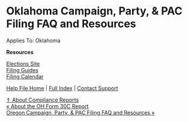  Oklahoma Campaign, Party, & PAC Filing FAQ and Resources
==========

Applies To: Oklahoma

**Resources**

[Elections Site](https://www.ok.gov/elections/index.html)   
[Filing Guides  
](https://www.ok.gov/ethics/Campaigns/index.html)[Filing Calendar](https://www.ok.gov/ethics/Campaigns/index.html)

[Help File Home](/help/) | [Full Index](/Help-File-Directory/) | [Contact Support](mailto:support@ISPolitical.com)

[⇑ About Compliance Reports](/About-Compliance-Reports)  
[« About the OH Form 30C Report](/About-the-OH-Form-3-C-Report)  
[Oregon Campaign, Party, & PAC Filing FAQ and Resources »](/Oregon-Campaign-Party-PAC-Filing-FAQ-and-Resources)